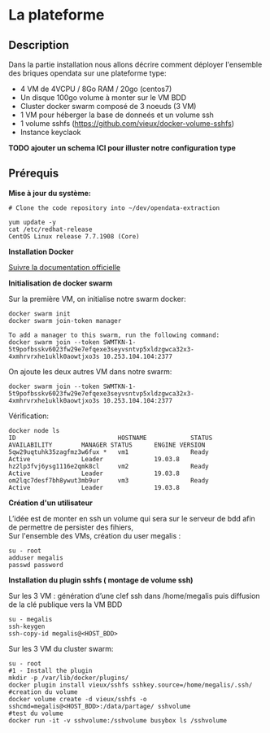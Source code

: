 # La plateforme

## Description

Dans la partie installation nous allons décrire comment déployer l'ensemble des briques opendata sur une plateforme type:
- 4 VM de 4VCPU / 8Go RAM / 20go (centos7)
- Un disque 100go volume à monter sur le VM BDD
- Cluster docker swarm composé de 3 noeuds (3 VM)
- 1 VM pour héberger la base de donneés et un volume ssh
- 1 volume sshfs (https://github.com/vieux/docker-volume-sshfs)
- Instance keyclaok


**TODO ajouter un schema ICI pour illuster notre configuration type**


## Prérequis

**Mise à jour du système:**

    # Clone the code repository into ~/dev/opendata-extraction
    
    yum update -y 
    cat /etc/redhat-release
    CentOS Linux release 7.7.1908 (Core)

**Installation Docker**

[Suivre la documentation officielle](https://docs.docker.com/engine/install/)


**Initialisation de docker swarm**

Sur la première VM, on initialise notre swarm docker:

    docker swarm init 
    docker swarm join-token manager

    To add a manager to this swarm, run the following command:
    docker swarm join --token SWMTKN-1-5t9pofbsskv6023fw29e7efqexe3seyvsntvp5xldzgwca32x3-4xmhrvrxhe1uklk0aowtjxo3s 10.253.104.104:2377

On ajoute les deux autres VM dans notre swarm:

    docker swarm join --token SWMTKN-1-5t9pofbsskv6023fw29e7efqexe3seyvsntvp5xldzgwca32x3-4xmhrvrxhe1uklk0aowtjxo3s 10.253.104.104:2377


Vérification:

    docker node ls
    ID                            HOSTNAME            STATUS              AVAILABILITY        MANAGER STATUS      ENGINE VERSION
    5qw29uqtuhk35zagfmz3w6fux *   vm1                 Ready               Active              Leader              19.03.8
    hz2lp3fvj6ysg1116e2qmk8cl     vm2                 Ready               Active              Leader              19.03.8
    om2lqc7desf7bh8ywut3mb9ur     vm3                 Ready               Active              Leader              19.03.8


**Création d'un utilisateur**

L’idée est de monter en ssh un volume qui sera sur le serveur de bdd afin de permettre de persister des fihiers,\
Sur l'ensemble des VMs, création du user megalis :

    su - root
    adduser megalis
    passwd password


**Installation du plugin sshfs ( montage de volume ssh)**

Sur les 3 VM : génération d’une clef ssh dans /home/megalis puis diffusion de la clé publique vers la VM BDD

    su - megalis    
    ssh-keygen
    ssh-copy-id megalis@<HOST_BDD>

Sur les 3 VM du cluster swarm:

    su - root
    #1 - Install the plugin
    mkdir -p /var/lib/docker/plugins/
    docker plugin install vieux/sshfs sshkey.source=/home/megalis/.ssh/
    #creation du volume
    docker volume create -d vieux/sshfs -o sshcmd=megalis@<HOST_BDD>:/data/partage/ sshvolume
    #test du volume
    docker run -it -v sshvolume:/sshvolume busybox ls /sshvolume
